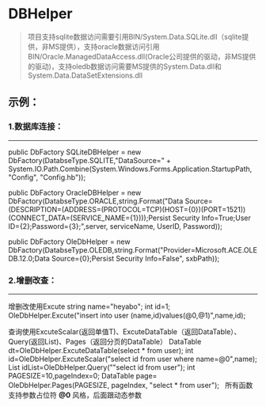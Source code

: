 # DBHelper
>项目支持sqlite数据访问需要引用BIN/System.Data.SQLite.dll（sqlite提供，非MS提供），支持oracle数据访问引用BIN/Oracle.ManagedDataAccess.dll(Oracle公司提供的驱动，非MS提供的驱动)，支持oledb数据访问需要MS提供的System.Data.dll和System.Data.DataSetExtensions.dll

## 示例：
### 1.数据库连接：
***
public DbFactory SQLiteDBHelper = new DbFactory(DatabseType.SQLITE,"DataSource=" + System.IO.Path.Combine(System.Windows.Forms.Application.StartupPath, "Config", "Config.hb"));

public DbFactory OracleDBHelper = new DbFactory(DatabseType.ORACLE,string.Format("Data Source=(DESCRIPTION=(ADDRESS=(PROTOCOL=TCP)(HOST={0})(PORT=1521))(CONNECT_DATA=(SERVICE_NAME={1})));Persist Security Info=True;User ID={2};Password={3};",server, serviceName, UserID, Password));

public DbFactory OleDbHelper = new DbFactory(DatabseType.OLEDB,string.Format("Provider=Microsoft.ACE.OLEDB.12.0;Data Source={0};Persist Security Info=False", sxbPath));
### 2.增删改查：
***
增删改使用Excute
string name="heyabo";
int id=1;
OleDbHelper.Excute("insert into user (name,id)values(@0,@1)",name,id);

查询使用ExcuteScalar<T>(返回单值T)、ExcuteDataTable（返回DataTable）、Query<T>(返回List<T>)、Pages（返回分页的DataTable）
DataTable dt=OleDbHelper.ExcuteDataTable(select * from user);
int id=OleDbHelper.ExcuteScalar<int>("select id from user where name=@0",name);
List<int> idList=OleDbHelper.Query<int>(""select id from user");
int PAGESIZE=10,pageIndex=0;
DataTable page= OleDbHelper.Pages(PAGESIZE, pageIndex, "select * from user");
  
所有函数支持参数占位符 **@0** 风格，后面跟动态参数
